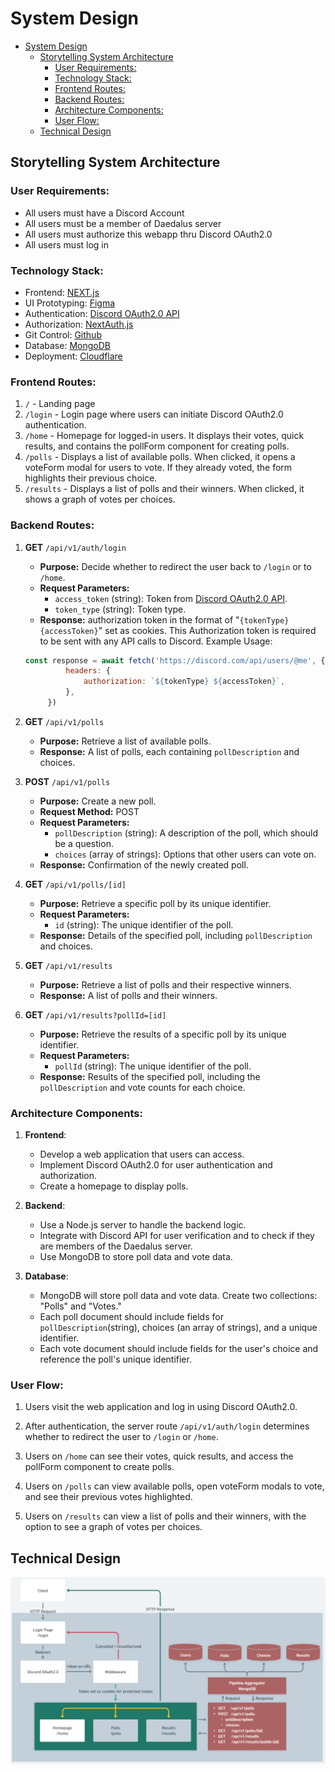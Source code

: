 # System Design

- [System Design](#system-design)
  - [Storytelling System Architecture](#storytelling-system-architecture)
    - [User Requirements:](#user-requirements)
    - [Technology Stack:](#technology-stack)
    - [Frontend Routes:](#frontend-routes)
    - [Backend Routes:](#backend-routes)
    - [Architecture Components:](#architecture-components)
    - [User Flow:](#user-flow)
  - [Technical Design](#technical-design)


## Storytelling System Architecture

### User Requirements:
- All users must have a Discord Account
- All users must be a member of Daedalus server
- All users must authorize this webapp thru Discord OAuth2.0
- All users must log in

### Technology Stack:
- Frontend: [NEXT.js](https://nextjs.org/docs)
- UI Prototyping: [Figma](https://figma.com/)
- Authentication: [Discord OAuth2.0 API](https://discord.com/developers/docs/topics/oauth2)
- Authorization: [NextAuth.js](https://next-auth.js.org/)
- Git Control: [Github](https://github.com/)
- Database: [MongoDB](https://mongodb.com/)
- Deployment: [Cloudflare](http://cloudflare.com/)


### Frontend Routes:

1. `/` - Landing page
2. `/login` - Login page where users can initiate Discord OAuth2.0 authentication.
3. `/home` - Homepage for logged-in users. It displays their votes, quick results, and contains the pollForm component for creating polls.
4. `/polls` - Displays a list of available polls. When clicked, it opens a voteForm modal for users to vote. If they already voted, the form highlights their previous choice.
5. `/results` - Displays a list of polls and their winners. When clicked, it shows a graph of votes per choices.

### Backend Routes:

1. **GET** `/api/v1/auth/login`
   - **Purpose:** Decide whether to redirect the user back to `/login` or to `/home`.
   - **Request Parameters:** 
     - `access_token` (string): Token from [Discord OAuth2.0 API](https://discord.com/developers/docs/topics/oauth2).
     - `token_type` (string): Token type.
   - **Response:** authorization token in the format of "`{tokenType} {accessToken}`" set as cookies. This Authorization token is required to be sent with any API calls to Discord. Example Usage:
   ```js
   const response = await fetch('https://discord.com/api/users/@me', {
            headers: {
                authorization: `${tokenType} ${accessToken}`,
            },
        })
   ```
2. **GET** `/api/v1/polls`
   - **Purpose:** Retrieve a list of available polls.
   - **Response:** A list of polls, each containing `pollDescription` and choices.

3. **POST** `/api/v1/polls`
   - **Purpose:** Create a new poll.
   - **Request Method:** POST
   - **Request Parameters:**
     - `pollDescription` (string): A description of the poll, which should be a question.
     - `choices` (array of strings): Options that other users can vote on.
   - **Response:** Confirmation of the newly created poll.

4. **GET** `/api/v1/polls/[id]`
   - **Purpose:** Retrieve a specific poll by its unique identifier.
   - **Request Parameters:**
     - `id` (string): The unique identifier of the poll.
   - **Response:** Details of the specified poll, including `pollDescription` and choices.

5. **GET** `/api/v1/results`
   - **Purpose:** Retrieve a list of polls and their respective winners.
   - **Response:** A list of polls and their winners.

6. **GET** `/api/v1/results?pollId=[id]`
   - **Purpose:** Retrieve the results of a specific poll by its unique identifier.
   - **Request Parameters:**
     - `pollId` (string): The unique identifier of the poll.
   - **Response:** Results of the specified poll, including the `pollDescription` and vote counts for each choice.


### Architecture Components:

1. **Frontend**:
   - Develop a web application that users can access.
   - Implement Discord OAuth2.0 for user authentication and authorization.
   - Create a homepage to display polls.

2. **Backend**:
   - Use a Node.js server to handle the backend logic.
   - Integrate with Discord API for user verification and to check if they are members of the Daedalus server.
   - Use MongoDB to store poll data and vote data.

3. **Database**:
   - MongoDB will store poll data and vote data. Create two collections: "Polls" and "Votes."
   - Each poll document should include fields for `pollDescription`(string), choices (an array of strings), and a unique identifier.
   - Each vote document should include fields for the user's choice and reference the poll's unique identifier.

### User Flow:

1. Users visit the web application and log in using Discord OAuth2.0.

2. After authentication, the server route `/api/v1/auth/login` determines whether to redirect the user to `/login` or `/home`.

3. Users on `/home` can see their votes, quick results, and access the pollForm component to create polls.

4. Users on `/polls` can view available polls, open voteForm modals to vote, and see their previous votes highlighted.

5. Users on `/results` can view a list of polls and their winners, with the option to see a graph of votes per choices.

## Technical Design
![System Design](../assets/system-architecture.png)